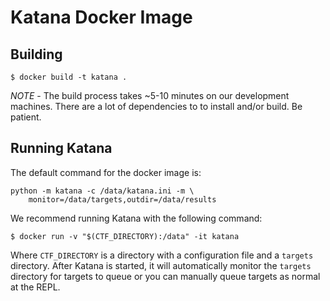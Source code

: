 # Katana Docker Image

## Building

```
$ docker build -t katana .
```

*NOTE* - The build process takes ~5-10 minutes on our development machines.
There are a lot of dependencies to to install and/or build. Be patient.

## Running Katana

The default command for the docker image is:

```
python -m katana -c /data/katana.ini -m \
	monitor=/data/targets,outdir=/data/results
```

We recommend running Katana with the following command:

```shell
$ docker run -v "$(CTF_DIRECTORY):/data" -it katana
```

Where `CTF_DIRECTORY` is a directory with a configuration file and a `targets`
directory. After Katana is started, it will automatically monitor the `targets`
directory for targets to queue or you can manually queue targets as normal at
the REPL. 
